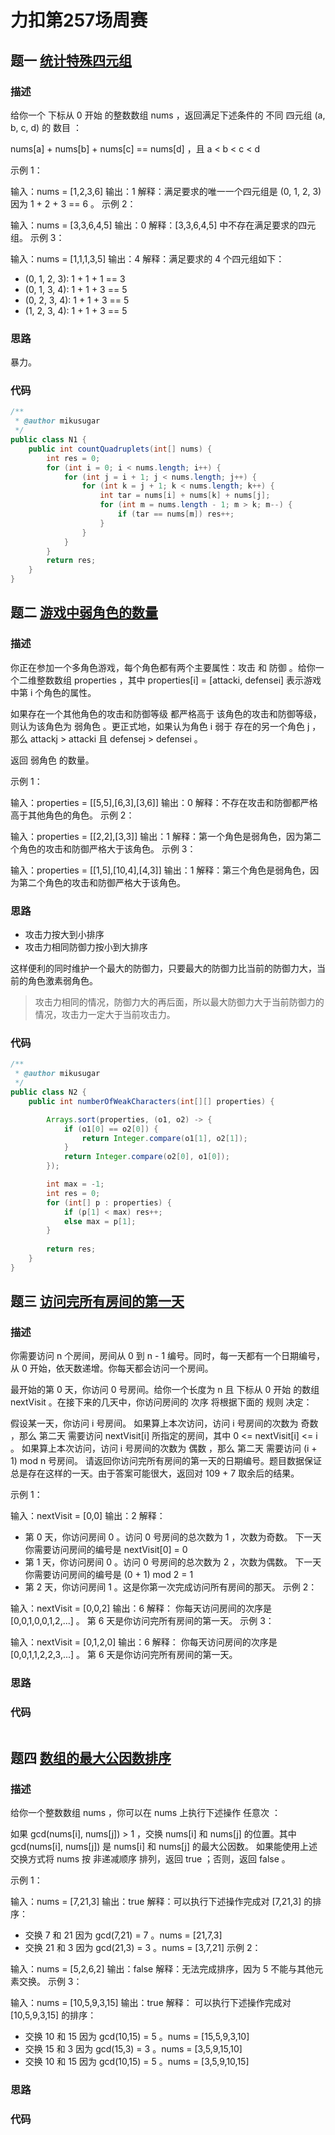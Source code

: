 # 力扣第257场周赛
## 题一 [统计特殊四元组](https://leetcode-cn.com/problems/count-special-quadruplets/)

### 描述

给你一个 下标从 0 开始 的整数数组 nums ，返回满足下述条件的 不同 四元组 (a, b, c, d) 的 数目 ：

nums[a] + nums[b] + nums[c] == nums[d] ，且
a < b < c < d


示例 1：

输入：nums = [1,2,3,6]
输出：1
解释：满足要求的唯一一个四元组是 (0, 1, 2, 3) 因为 1 + 2 + 3 == 6 。
示例 2：

输入：nums = [3,3,6,4,5]
输出：0
解释：[3,3,6,4,5] 中不存在满足要求的四元组。
示例 3：

输入：nums = [1,1,1,3,5]
输出：4
解释：满足要求的 4 个四元组如下：
- (0, 1, 2, 3): 1 + 1 + 1 == 3
- (0, 1, 3, 4): 1 + 1 + 3 == 5
- (0, 2, 3, 4): 1 + 1 + 3 == 5
- (1, 2, 3, 4): 1 + 1 + 3 == 5

### 思路

暴力。

### 代码

```java
/**
 * @author mikusugar
 */
public class N1 {
    public int countQuadruplets(int[] nums) {
        int res = 0;
        for (int i = 0; i < nums.length; i++) {
            for (int j = i + 1; j < nums.length; j++) {
                for (int k = j + 1; k < nums.length; k++) {
                    int tar = nums[i] + nums[k] + nums[j];
                    for (int m = nums.length - 1; m > k; m--) {
                        if (tar == nums[m]) res++;
                    }
                }
            }
        }
        return res;
    }
}
```

## 题二 [游戏中弱角色的数量](https://leetcode-cn.com/problems/the-number-of-weak-characters-in-the-game/)

### 描述

你正在参加一个多角色游戏，每个角色都有两个主要属性：攻击 和 防御 。给你一个二维整数数组 properties ，其中 properties[i] = [attacki, defensei] 表示游戏中第 i 个角色的属性。

如果存在一个其他角色的攻击和防御等级 都严格高于 该角色的攻击和防御等级，则认为该角色为 弱角色 。更正式地，如果认为角色 i 弱于 存在的另一个角色 j ，那么 attackj > attacki 且 defensej > defensei 。

返回 弱角色 的数量。

 

示例 1：

输入：properties = [[5,5],[6,3],[3,6]]
输出：0
解释：不存在攻击和防御都严格高于其他角色的角色。
示例 2：

输入：properties = [[2,2],[3,3]]
输出：1
解释：第一个角色是弱角色，因为第二个角色的攻击和防御严格大于该角色。
示例 3：

输入：properties = [[1,5],[10,4],[4,3]]
输出：1
解释：第三个角色是弱角色，因为第二个角色的攻击和防御严格大于该角色。

### 思路

+ 攻击力按大到小排序
+ 攻击力相同防御力按小到大排序

这样便利的同时维护一个最大的防御力，只要最大的防御力比当前的防御力大，当前的角色激素弱角色。

> 攻击力相同的情况，防御力大的再后面，所以最大防御力大于当前防御力的情况，攻击力一定大于当前攻击力。

### 代码

```java
/**
 * @author mikusugar
 */
public class N2 {
    public int numberOfWeakCharacters(int[][] properties) {

        Arrays.sort(properties, (o1, o2) -> {
            if (o1[0] == o2[0]) {
                return Integer.compare(o1[1], o2[1]);
            }
            return Integer.compare(o2[0], o1[0]);
        });

        int max = -1;
        int res = 0;
        for (int[] p : properties) {
            if (p[1] < max) res++;
            else max = p[1];
        }
      
        return res;
    }
}
```

## 题三 [访问完所有房间的第一天](https://leetcode-cn.com/problems/first-day-where-you-have-been-in-all-the-rooms/)

### 描述

你需要访问 n 个房间，房间从 0 到 n - 1 编号。同时，每一天都有一个日期编号，从 0 开始，依天数递增。你每天都会访问一个房间。

最开始的第 0 天，你访问 0 号房间。给你一个长度为 n 且 下标从 0 开始 的数组 nextVisit 。在接下来的几天中，你访问房间的 次序 将根据下面的 规则 决定：

假设某一天，你访问 i 号房间。
如果算上本次访问，访问 i 号房间的次数为 奇数 ，那么 第二天 需要访问 nextVisit[i] 所指定的房间，其中 0 <= nextVisit[i] <= i 。
如果算上本次访问，访问 i 号房间的次数为 偶数 ，那么 第二天 需要访问 (i + 1) mod n 号房间。
请返回你访问完所有房间的第一天的日期编号。题目数据保证总是存在这样的一天。由于答案可能很大，返回对 109 + 7 取余后的结果。

 

示例 1：

输入：nextVisit = [0,0]
输出：2
解释：
- 第 0 天，你访问房间 0 。访问 0 号房间的总次数为 1 ，次数为奇数。
  下一天你需要访问房间的编号是 nextVisit[0] = 0
- 第 1 天，你访问房间 0 。访问 0 号房间的总次数为 2 ，次数为偶数。
  下一天你需要访问房间的编号是 (0 + 1) mod 2 = 1
- 第 2 天，你访问房间 1 。这是你第一次完成访问所有房间的那天。
示例 2：

输入：nextVisit = [0,0,2]
输出：6
解释：
你每天访问房间的次序是 [0,0,1,0,0,1,2,...] 。
第 6 天是你访问完所有房间的第一天。
示例 3：

输入：nextVisit = [0,1,2,0]
输出：6
解释：
你每天访问房间的次序是 [0,0,1,1,2,2,3,...] 。
第 6 天是你访问完所有房间的第一天。




### 思路

### 代码

```java

```

##  题四 [数组的最大公因数排序](https://leetcode-cn.com/problems/gcd-sort-of-an-array/)

### 描述

给你一个整数数组 nums ，你可以在 nums 上执行下述操作 任意次 ：

如果 gcd(nums[i], nums[j]) > 1 ，交换 nums[i] 和 nums[j] 的位置。其中 gcd(nums[i], nums[j]) 是 nums[i] 和 nums[j] 的最大公因数。
如果能使用上述交换方式将 nums 按 非递减顺序 排列，返回 true ；否则，返回 false 。

 

示例 1：

输入：nums = [7,21,3]
输出：true
解释：可以执行下述操作完成对 [7,21,3] 的排序：
- 交换 7 和 21 因为 gcd(7,21) = 7 。nums = [21,7,3]
- 交换 21 和 3 因为 gcd(21,3) = 3 。nums = [3,7,21]
示例 2：

输入：nums = [5,2,6,2]
输出：false
解释：无法完成排序，因为 5 不能与其他元素交换。
示例 3：

输入：nums = [10,5,9,3,15]
输出：true
解释：
可以执行下述操作完成对 [10,5,9,3,15] 的排序：
- 交换 10 和 15 因为 gcd(10,15) = 5 。nums = [15,5,9,3,10]
- 交换 15 和 3 因为 gcd(15,3) = 3 。nums = [3,5,9,15,10]
- 交换 10 和 15 因为 gcd(10,15) = 5 。nums = [3,5,9,10,15]




### 思路



### 代码

```java

```

